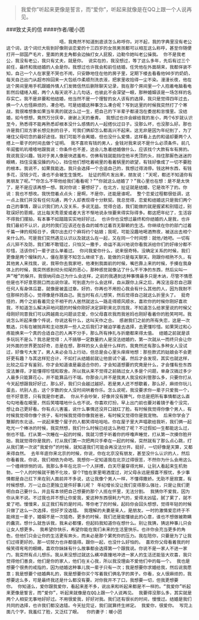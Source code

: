 > 我爱你”听起来更像是誓言，而“爱你”，听起来就像是在QQ上跟一个人说再见。

###致丈夫的信
####作者/暖小团

						唔，我竟然不知道到底该怎么称呼你。对不起，我的字典里没有老公这个词，这个词烂大街到好像刚谈恋爱的十三四岁的女孩男孩都可以相互这么称呼，甚至你随便打开一部国产毛片，里面的男主角都会边抽打女人屁股，边勒令她叫老公操我。 你不是我老公，我没有老公，我只有丈夫，就是你。 说实在的，我没想过，等了这么多年，先后有过三个前任，最终和我结婚的人会是你。我想过也许我会和前任结婚，任凭他在外面胡来，我都佯装不知，自己一个人在家里不哭也不闹，只安静地住在他的房子里，定期下楼去看看他90岁的奶奶，每天自己出门从超市拎回来一大包纸巾柔顺剂洗衣液，把家里收拾得一尘不染。漫漫长夜，他在这个房间里用手机跟婚外情人们发微信然后删除聊天记录，我在那个房间里一个人抱着电脑看电影然后缱绻入眠，两个人每天说不上几句话，也彼此不会深望一眼，那种婚姻该是一场怎样的名存实亡。我不是非要和他结婚，他当然不是一个理智的女人该有的选择，我只是觉得四年过去，换一个人也怪麻烦的，凑合吧。可是结婚这种事怎么凑合呢？写到这里的时候我突然打了个寒战，我很难想象如果当年真的就这么过一生，把自己的下半辈子都浸泡在委屈和怠慢里。没结婚，如今想想，竟然万分庆幸，谢谢上天的垂青。 我想过也许会嫁给我的发小，两个6岁就认识至今，熟悉得不能再熟悉却根本没什么感情的人一起搭伙过日子。没那么坏，也没那么好。那也许是我们双方家长想见到的日子，可我们俩却怎么都高兴不起来。这无非是因为年纪到了，为了堵住父母叨念的最好途径。我们可能不会离婚，但也没什么爱情，这样看上去的和谐却要两个人搭上一辈子的时间去做个证明。 我不喜欢有钱的男人，金钱对我来说不是什么必须条件。前几年闺蜜叽叽喳喳地跟我说：你条件也不差，这会儿急着结婚做什么，应该找个大款有车有房的。我说我没兴趣，钱对于男人像是块遮羞布，仿佛有钱就能挡住他半秃顶的头，挡住那厮色迷迷的眼睛，挡住没羞没臊的内心，挡住他们想吃着碗里的看着锅里的欲望，有钱好像成了一切不要脸的根本。我说不，如果我能选，我只会选择一个合适自己的，我想过得消停。钱这种东西，有钱多花，没钱少花，谁也不会被生生饿死。 扯证的照片发出来，朋友说：“天呢，都还不知道你有男朋友了呢。”“你怎么不带他给我们看看呢？”“你就这么结婚了？”我心里也在想：是不是太快了，是不是应该再想一想。我对你说：要想好了，在北方，扯证就是结婚，它是改不了的。你说：我也不想改。我恍惚着点点头：是啊，不是你，还能是谁呢。 整个恋爱过程都很低调，这一点上我们并没有任何沟通，两个人却表现得十分默契。我总觉得，恋爱和结婚这只是我们两个自己的事情，跟认识我们的人没关系，多说无益。觉得合适，我们能做的就是握紧和别错过，别耽误好的恩赐，这比每天秀恩爱或者大言不惭地说永恒要来得实际得多。都这把年纪了，生活容不得我们摆拍，有本事不如踏踏实实地好好过。 也许你也没想过最终和你结婚的人是我，也许我们最初不认识，此时的我们应该还在各自的城市过着百无聊赖的生活。你继续在你的部门过着千篇一律的规矩日子，偶尔出去打个麻将约个姑娘；我呢，可能没趣地喝酒熬夜，被送出去相个亲什么的。可是我们突然遇见认识以及就这么在一起，又在同一个时间想：就他/她吧。一切有点儿猝不及防，我们都不敢错过，只怕又一撒手，命运不高兴地说你看我派给你们的好缘分都不珍惜，活该你们一辈子这么单着过。 你问我爱你什么，说来很奇特。没确定关系的时候，我们更像是两个暧昧的人，僵在那里不知怎么继续下去，能做的只是每天聊天。刚跟你相熟不久，有其他男人来找我，说，我带你去我家吧，他凑到我面前的时候，嘴巴靠上来的时候，手摸在我身体上的时候，我突然感到彻头彻尾的恶心，那种感觉就像沾了什么不干净的东西，然后尖叫一声“噌”的躲开。我很纳闷自己为什么会这样，之前的我遇到这种事情最多只是木讷，尽管不情愿但是也不好意思脱口而出说你滚。可到底为什么会这样，自从跟你上床之后，再没法容忍自己跟任何人有身体瓜葛，就像是被盖过章。好的，你再也不用担心我会有什么其他的人，因为我耐不住那样的恶心，觉得像是作践自己。我当时有点儿想笑，然后觉得自己就这么折里头了。 挺奇怪的，两个之前看着完全不相干的人居然就这么一路走得顺风顺水，喜欢你的时候你刚好喜欢我，不知道怎么解决异地问题的时候你刚好决定辞职来北京找我，不知道怎么给家里说的时候父母刚好同意我们可以跨越南北问题谈恋爱，你父母喜欢我而我爸妈也刚好看着你的脸笑呵呵。我说怎么听起来像个传说，你说这有什么，这叫天作之合。 感谢我们之前的所有失恋，这是一次甄选，只有在被抛弃和主动放弃一些人之后我们才被迫学着去选择，去更懂珍惜。如果哭过和心疼能换来一个真的合适自己的人再不分手，那么所有挣扎与折磨都来得太值。 结婚之前就是该多玩玩不是么？我总是觉得：人不搞够一定数量的人是没法结婚的，第一次就从一而终只会让你对外面的世界更加好奇，总是在想，那样的女人会是什么样的，我竟然还有那么多种女人没试过，好像亏大发了。男人未必会马上行动，但总是会心里头痒痒地想：那些款式的姑娘会不会更好更有趣？与其这样犯合计，不如打从结婚前就让他尝试个遍，然后才会发现，其实也就这样，比较之后才有鉴别，你才会知道谁是最适合你的，才会知道想要的究竟是什么，才会懂有些东西没法兼得，才能懂得珍惜和取舍。所以我从来不觉得之前搞过女人多是个问题，单身汉搞过多少人最多只能算花心，并不能算品行不端。你那会儿并不是我男人我没权利管那么多，只要你打从今天起想跟我好好过，那么好，我们只会越过越好。若是男人还不想歇着，那么好，麻烦你玩儿蛋去，坑别人去，这个岁数的女人没时间哄着你乐。怎么说呢，我没要求你一辈子只爱我一个，但不好意思，只有我是你老婆。 你从不会吵架，好像并没有脾气，你总是把所有事情都这么直勾勾地看在眼里，然后笑嘻嘻地什么也不说。你喜欢打扮，早上出门前也要对着镜子看个没完，想让自己更好看。你有点儿害羞，说什么事情还没开口就红了脸。有时候我觉得你像个男人，有时候我觉得你像个孩子，有时候我觉得你像我爸爸，有时候又觉得你是我宠物。 后来你学会了蹩脚的东北话，一说起来整个屋子的人都笑得哈哈哈。你在屋子里大声唱歌给我听，我们俩一起吃光一个棒冰的时候，我突然想，我们什么时候已经这么熟稔了呢？不过假如一生都能这么过，倒也不错。打从第一次睡在一起的时候，我就习惯于听着你的呼噜声睡觉，打从第一次摸你脸开始，我就觉得你是我的，打从我们第一次把两只手牵在一起的时候，突然就有了那么点心跳，打从我们第一次说“我爱你”的时候，就知道我们可能会再没法分开。挺好，一切好像是天算，又都来得自然。 去年年底你来北京的时候，你说，你在北京没有朋友，甚至没什么认识的人，然后你看着我，你说，我们相依为命吧。我想你一定知道我在北京过得很苦，不然你为什么会用这么一个缠绵悱恻的词。我那么多年在北京一个人拼搏，白天尽量穿得光鲜，让别人看起来生机勃勃，一个人的时候就干脆不化妆，穿个T恤在家里喝酒度过，对父母永远是报喜不报忧，多少事情都是自己扛下来在别人面前并不多说，这让我像个男人一样，不懂得撒娇。无助不是寂寞，有时候想想，万一让自己更独立是件好事儿呢？ 年纪增长没让我们变得那么强壮，只是让我们更明白自己要什么，并且有本领把自己想要的那个人揽在怀里，无法分割。 我猜你不爱我，因为你从来不说。不过我也并不想让你爱我，爱这种东西很耗力气的，爱得太凶猛，腻了累了，就不爱了吧。慢慢来，反正我们有的是时间。等你老了的时候，起码你会回头想想，觉得年轻的时候只做了这么一次选择，但好歹没选错。 我理解的夫妻是亲人，是朋友。一时的激情爱恋终于不能绵亘一辈子，婚姻不是一次猎奇。更多的时候，我们还是能懂彼此的心意，谁也不想做被欺瞒的蠢货。想什么就告诉我，我未必都懂，但起码我知道你在想什么。别让我猜，猜这种事儿只会让女人想更多。 我希望你快乐，希望你能在我们未来的生活里快乐。也许你会充当更多的角色，但他们只会让你的生活更有奔头，而未必是那个累死你的压力。我在陪你，只要是为了让我们过得更好的，那一切努力也许都值得。跟你一起，也没什么好怕的。 喜欢你父母看着我的时候笑得弯弯的眼睛，喜欢你妹妹有什么故事都会选择第一个跟我说。你说不是一家人不进一家门，我突然有点儿想乐。我从来没想过就这么横冲直撞地冲进一家人的生活还能皆大欢喜，我只觉得他们善良，他们是你的家人，他们在关心我，所以我没理由不爱他们中的每一个。 我也是想要个很贵的戒指的，因为结婚这种事儿我一辈子只有一次；我是想要你求婚给我，然后说我愿意；我是想要个结婚典礼的，我是想要你买个写着我们俩名字的房子。你看，女人很麻烦的，我想要这么多，可是最终我还是什么都没有要。对你我开不了口，我想要一切，但我更想要你。 你知道么，爱你跟我爱你，看起来差不多，说出来和听起来都是不一样的。“我爱你”听起来更像是誓言，而“爱你”，听起来就像是在QQ上跟一个人说再见。 我要得没那么多，其实就是两个人相安无事地好好过。不用很爱我，好好对我。我们还有很长的时间，慢慢过。结婚是我们共同的选择，也许我们都没选错。今天扯完证，我们就算终生绑定。 我爱你，很爱你。 写完上面几个字，我羞红了脸，又泛红了眼。  你的妻子：暖小团			  		